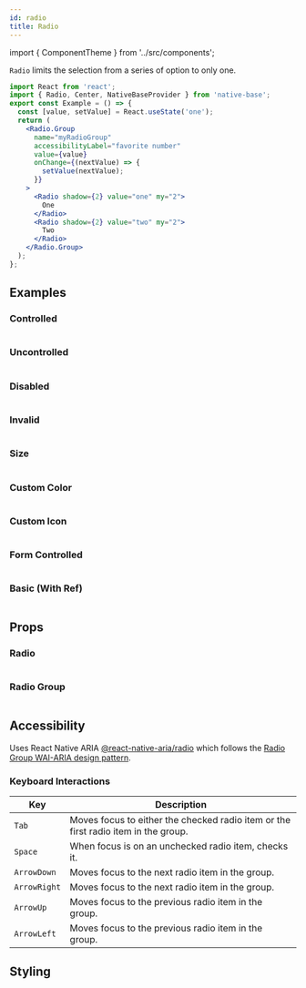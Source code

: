 ```yaml
---
id: radio
title: Radio
---
```


import { ComponentTheme } from '../src/components';

`Radio` limits the selection from a series of option to only one.

```jsx isShowcase
import React from 'react';
import { Radio, Center, NativeBaseProvider } from 'native-base';
export const Example = () => {
  const [value, setValue] = React.useState('one');
  return (
    <Radio.Group
      name="myRadioGroup"
      accessibilityLabel="favorite number"
      value={value}
      onChange={(nextValue) => {
        setValue(nextValue);
      }}
    >
      <Radio shadow={2} value="one" my="2">
        One
      </Radio>
      <Radio shadow={2} value="two" my="2">
        Two
      </Radio>
    </Radio.Group>
  );
};
```

## Examples

### Controlled

```ComponentSnackPlayer path=components,primitives,Radio,controlledRadio.tsx

```

### Uncontrolled

```ComponentSnackPlayer path=components,primitives,Radio,uncontrolledRadio.tsx

```

### Disabled

```ComponentSnackPlayer path=components,primitives,Radio,disabled.tsx

```

### Invalid

```ComponentSnackPlayer path=components,primitives,Radio,invalid.tsx

```

### Size

```ComponentSnackPlayer path=components,primitives,Radio,size.tsx

```

### Custom Color

```ComponentSnackPlayer path=components,primitives,Radio,customColor.tsx

```

### Custom Icon

```ComponentSnackPlayer path=components,primitives,Radio,customIcon.tsx

```

### Form Controlled

```ComponentSnackPlayer path=components,primitives,Radio,formControlled.tsx

```

### Basic (With Ref)

```ComponentSnackPlayer path=components,primitives,Radio,withRef.tsx

```

## Props

### Radio

```ComponentPropTable path=primitives,Radio,Radio.tsx

```

### Radio Group

```ComponentPropTable path=primitives,Radio,RadioGroup.tsx

```

## Accessibility

Uses React Native ARIA [@react-native-aria/radio](https://react-native-aria.geekyants.com/docs/useRadioGroup) which follows the [Radio Group WAI-ARIA design pattern](https://www.w3.org/TR/wai-aria-practices-1.2/#radiobutton).

### Keyboard Interactions

| Key          | Description                                                                        |
| ------------ | ---------------------------------------------------------------------------------- |
| `Tab`        | Moves focus to either the checked radio item or the first radio item in the group. |
| `Space`      | When focus is on an unchecked radio item, checks it.                               |
| `ArrowDown`  | Moves focus to the next radio item in the group.                                   |
| `ArrowRight` | Moves focus to the next radio item in the group.                                   |
| `ArrowUp`    | Moves focus to the previous radio item in the group.                               |
| `ArrowLeft`  | Moves focus to the previous radio item in the group.                               |

## Styling

<ComponentTheme name="radio" />
